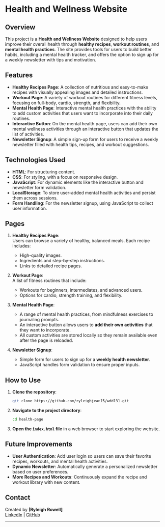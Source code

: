 # Health and Wellness Website

## Overview
This project is a **Health and Wellness Website** designed to help users improve their overall health through **healthy recipes**, **workout routines**, and **mental health practices**. The site provides tools for users to build better habits, including a mental health tracker, and offers the option to sign up for a weekly newsletter with tips and motivation.

## Features
- **Healthy Recipes Page**: A collection of nutritious and easy-to-make recipes with visually appealing images and detailed instructions.
- **Workout Page**: A variety of workout routines for different fitness levels, focusing on full-body, cardio, strength, and flexibility.
- **Mental Health Page**: Interactive mental health practices with the ability to add custom activities that users want to incorporate into their daily routines.
- **Interactive Button**: On the mental health page, users can add their own mental wellness activities through an interactive button that updates the list of activities.
- **Newsletter Signup**: A simple sign-up form for users to receive a weekly newsletter filled with health tips, recipes, and workout suggestions.

## Technologies Used
- **HTML**: For structuring content.
- **CSS**: For styling, with a focus on responsive design.
- **JavaScript**: For dynamic elements like the interactive button and newsletter form validation.
- **LocalStorage**: To store user-added mental health activities and persist them across sessions.
- **Form Handling**: For the newsletter signup, using JavaScript to collect user information.

## Pages
1. **Healthy Recipes Page**:  
   Users can browse a variety of healthy, balanced meals. Each recipe includes:
   - High-quality images.
   - Ingredients and step-by-step instructions.
   - Links to detailed recipe pages.

2. **Workout Page**:  
   A list of fitness routines that include:
   - Workouts for beginners, intermediates, and advanced users.
   - Options for cardio, strength training, and flexibility.

3. **Mental Health Page**:  
   - A range of mental health practices, from mindfulness exercises to journaling prompts.
   - An interactive button allows users to **add their own activities** that they want to incorporate.
   - All custom activities are stored locally so they remain available even after the page is reloaded.

4. **Newsletter Signup**:  
   - Simple form for users to sign up for a **weekly health newsletter**.
   - JavaScript handles form validation to ensure proper inputs.

## How to Use
1. **Clone the repository**:
    ```bash
    git clone https://github.com/ryleighjean15/wdd131.git
    ```
2. **Navigate to the project directory**:
    ```bash
    cd health-page
    ```
3. **Open the `index.html` file** in a web browser to start exploring the website.

## Future Improvements
- **User Authentication**: Add user login so users can save their favorite recipes, workouts, and mental health activities.
- **Dynamic Newsletter**: Automatically generate a personalized newsletter based on user preferences.
- **More Recipes and Workouts**: Continuously expand the recipe and workout library with new content.

## Contact
Created by **[Ryleigh Rowell]**  
[LinkedIn]([https://www.linkedin.com/in/your-linkedin-profile](https://www.linkedin.com/in/ryleigh-rowell-947905277/)) | [GitHub](https://github.com/ryleighjean15)

---

